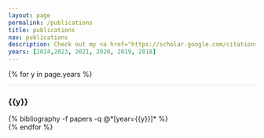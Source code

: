 ```yaml
---
layout: page
permalink: /publications
title: publications
nav: publications
description: Check out my <a href="https://scholar.google.com/citations?userid=fZh9riIAAAAJ&user=fZh9riIAAAAJ" target="_blank">Google Scholar</a> for my latest publications
years: [2024,2023, 2021, 2020, 2019, 2018]
---
```


<!-- <div class="row">
  <label for="journal" class="col-lg-4"><input id="journal" type="checkbox">Journal Articles</label>
  <label for="conference" class="col-lg-4"><input id="conference" type="checkbox">Conference Papers</label>
  <label for="workshop" class="col-lg-4"><input id="workshop" type="checkbox">Workshop Papers</label>
</div> -->

{% for y in page.years %}
  <div class="row m-0 p-0" style="border-top: 1px solid #ddd;">
    <div class="col-sm-1 mt-2 p-0 pr-1">
      <h3 class="bibliography-year col-sm-1 mt-2 p-0 pr-1">{{y}}</h3>
    </div>
    <div class="col-sm-11 p-0">
      {% bibliography -f papers -q @*[year={{y}}]* %}
    </div>
  </div>
{% endfor %}